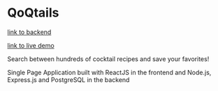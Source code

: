 # QoQtails  

[link to backend](https://github.com/Korka13/qoqtails-api)  

[link to live demo](https://qoqtails.cau.cx)  

Search between hundreds of cocktail recipes and save your favorites!  

Single Page Application built with ReactJS in the frontend and Node.js, Express.js and PostgreSQL in the backend